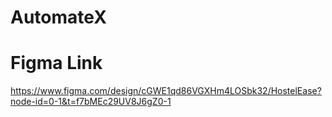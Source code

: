 # AutomateX

# Figma Link
https://www.figma.com/design/cGWE1qd86VGXHm4LOSbk32/HostelEase?node-id=0-1&t=f7bMEc29UV8J6gZ0-1
